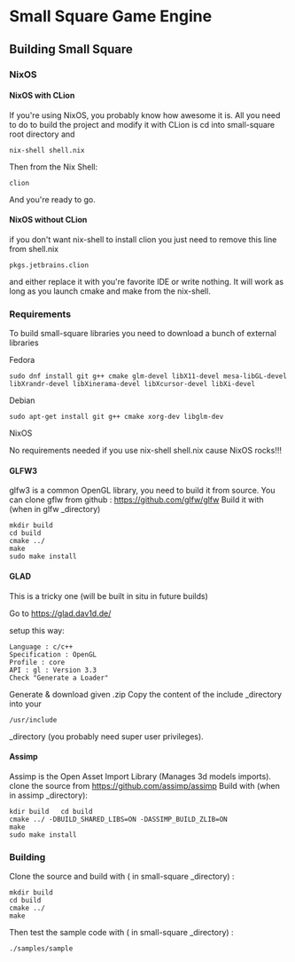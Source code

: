 # Small Square Game Engine
## Building Small Square
### NixOS
#### NixOS with CLion
If you're using NixOS, you probably know how awesome it is. 
All you need to do to build the project and modify it with CLion is cd into small-square root directory and 

	nix-shell shell.nix

Then from the Nix Shell:

	clion

And you're ready to go.

#### NixOS without CLion
if you don't want nix-shell to install clion you just need to remove this line from shell.nix

	pkgs.jetbrains.clion

and either replace it with you're favorite IDE or write nothing.
It will work as long as you launch cmake and make from the nix-shell.

### Requirements
To build small-square libraries you need to download a bunch of external libraries

Fedora
    
    sudo dnf install git g++ cmake glm-devel libX11-devel mesa-libGL-devel libXrandr-devel libXinerama-devel libXcursor-devel libXi-devel
Debian
    
    sudo apt-get install git g++ cmake xorg-dev libglm-dev 

NixOS

No requirements needed if you use nix-shell shell.nix cause NixOS rocks!!!

#### GLFW3
glfw3 is a common OpenGL library, you need to build it from source. 
You can clone gflw from github : https://github.com/glfw/glfw 
Build it with (when in glfw _directory)
        
    mkdir build
    cd build 
    cmake ../
    make 
    sudo make install

#### GLAD
This is a tricky one (will be built in situ in future builds)

Go to https://glad.dav1d.de/

setup this way:

    Language : c/c++
    Specification : OpenGL
    Profile : core
    API : gl : Version 3.3
    Check "Generate a Loader"

Generate & download given .zip
Copy the content of the include _directory into your 

    /usr/include 

_directory (you probably need super user privileges).

#### Assimp
Assimp is the Open Asset Import Library (Manages 3d models imports).
clone the source from https://github.com/assimp/assimp
Build with (when in assimp _directory):

    kdir build   cd build
    cmake ../ -DBUILD_SHARED_LIBS=ON -DASSIMP_BUILD_ZLIB=ON
    make 
    sudo make install

### Building
Clone the source and build with ( in small-square _directory) :

    mkdir build
    cd build 
    cmake ../
    make

Then test the sample code with ( in small-square _directory) : 

    ./samples/sample

